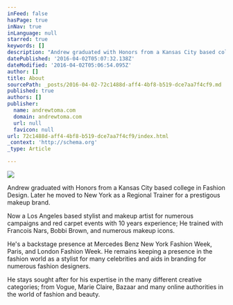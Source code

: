 ```yaml
---
inFeed: false
hasPage: true
inNav: true
inLanguage: null
starred: true
keywords: []
description: "Andrew graduated with Honors from a Kansas City based college in Fashion Design. Later he moved to New York as a Regional Trainer for a prestigous makeup brand.\_"
datePublished: '2016-04-02T05:07:32.138Z'
dateModified: '2016-04-02T05:06:54.095Z'
author: []
title: About
sourcePath: _posts/2016-04-02-72c1488d-aff4-4bf8-b519-dce7aa7f4cf9.md
published: true
authors: []
publisher:
  name: andrewtoma.com
  domain: andrewtoma.com
  url: null
  favicon: null
url: 72c1488d-aff4-4bf8-b519-dce7aa7f4cf9/index.html
_context: 'http://schema.org'
_type: Article

---
```

![](https://static.wixstatic.com/media/4ef0f5_8c1ecbfa21614baf9e266757b28a01c9.jpeg/v1/fill/w_346,h_519,al_c,q_80,usm_0.66_1.00_0.01/4ef0f5_8c1ecbfa21614baf9e266757b28a01c9.jpeg)

Andrew graduated with Honors from a Kansas City based college in Fashion Design. Later he moved to New York as a Regional Trainer for a prestigous makeup brand. 

Now a Los Angeles based stylist and makeup artist for numerous campaigns and red carpet events with 10 years experience; He trained with Francois Nars, Bobbi Brown, and numerous makeup icons.

He's a backstage presence at Mercedes Benz New York Fashion Week, Paris, and London Fashion Week. He remains keeping a presence in the fashion world as a stylist for many celebrities and aids in branding for numerous fashion designers.

He stays sought after for his expertise in the many different creative categories; from Vogue, Marie Claire, Bazaar and many online authorities in the world of fashion and beauty.